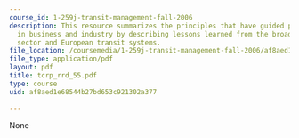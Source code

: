 ```yaml
---
course_id: 1-259j-transit-management-fall-2006
description: This resource summarizes the principles that have guided paradigm shifts
  in business and industry by describing lessons learned from the broader U.S. transportation
  sector and European transit systems.
file_location: /coursemedia/1-259j-transit-management-fall-2006/af8aed1e68544b27bd653c921302a377_tcrp_rrd_55.pdf
file_type: application/pdf
layout: pdf
title: tcrp_rrd_55.pdf
type: course
uid: af8aed1e68544b27bd653c921302a377

---
```

None